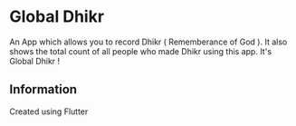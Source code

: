 # Global Dhikr

An App which allows you to record Dhikr ( Rememberance of God ).
It also shows the total count of all people who made Dhikr using this app.
It's Global Dhikr !

## Information

Created using Flutter


